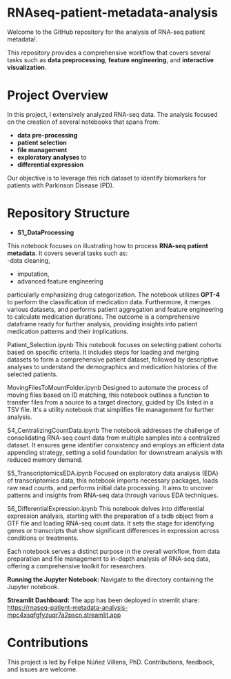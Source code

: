 # RNAseq-patient-metadata-analysis

Welcome to the GitHub repository for the analysis of RNA-seq patient metadata!.

This repository provides a comprehensive workflow that covers several tasks such as  **data preprocessing**, **feature engineering**, and **interactive visualization**.

# Project Overview

In this project, I extensively analyzed RNA-seq data. The analysis focused on the creation of several notebooks that spans from:

- **data pre-processing**
- **patient selection**
- **file management**
- **exploratory analyses** to
- **differential expression**

Our objective is to leverage this rich dataset to identify biomarkers for patients with Parkinson Disease (PD).

# Repository Structure
- **S1_DataProcessing**

This notebook focuses on illustrating how to process **RNA-seq patient metadata**. It covers several tasks such as:  
  -data cleaning, 
  - imputation,
  - advanced feature engineering

particularly emphasizing drug categorization. The notebook utilizes **GPT-4** to perform the classification of medication data. Furthermore, it merges various datasets, and performs patient aggregation and feature engineering to calculate medication durations. The outcome is a comprehensive dataframe ready for further analysis, providing insights into patient medication patterns and their implications.

Patient_Selection.ipynb
This notebook focuses on selecting patient cohorts based on specific criteria. It includes steps for loading and merging datasets to form a comprehensive patient dataset, followed by descriptive analyses to understand the demographics and medication histories of the selected patients.

MovingFilesToMountFolder.ipynb
Designed to automate the process of moving files based on ID matching, this notebook outlines a function to transfer files from a source to a target directory, guided by IDs listed in a TSV file. It's a utility notebook that simplifies file management for further analysis.

S4_CentralizingCountData.ipynb
The notebook addresses the challenge of consolidating RNA-seq count data from multiple samples into a centralized dataset. It ensures gene identifier consistency and employs an efficient data appending strategy, setting a solid foundation for downstream analysis with reduced memory demand.

S5_TranscriptomicsEDA.ipynb
Focused on exploratory data analysis (EDA) of transcriptomics data, this notebook imports necessary packages, loads raw read counts, and performs initial data processing. It aims to uncover patterns and insights from RNA-seq data through various EDA techniques.

S6_DifferentialExpression.ipynb
This notebook delves into differential expression analysis, starting with the preparation of a txdb object from a GTF file and loading RNA-seq count data. It sets the stage for identifying genes or transcripts that show significant differences in expression across conditions or treatments.

Each notebook serves a distinct purpose in the overall workflow, from data preparation and file management to in-depth analysis of RNA-seq data, offering a comprehensive toolkit for researchers.

**Running the Jupyter Notebook:**
Navigate to the directory containing the Jupyter notebook.

**Streamlit Dashboard:**
The app has been deployed in stremlit share: https://rnaseq-patient-metadata-analysis-mpc4xsqfgfyzuqr7a2pscn.streamlit.app

# Contributions

This project is led by Felipe Núñez Villena, PhD. Contributions, feedback, and issues are welcome.
